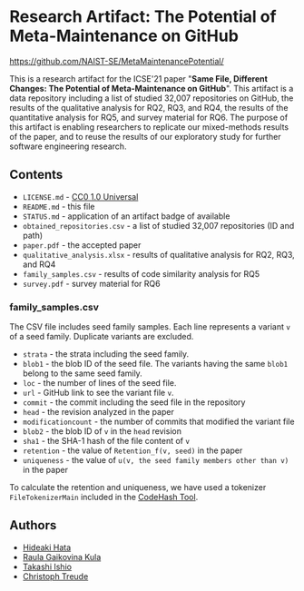 # Research Artifact: The Potential of Meta-Maintenance on GitHub

https://github.com/NAIST-SE/MetaMaintenancePotential/

This is a research artifact for the ICSE'21 paper "**Same File, Different Changes: The Potential of Meta-Maintenance on GitHub**". This artifact is a data repository including a list of studied 32,007 repositories on GitHub, the results of the qualitative analysis for RQ2, RQ3, and RQ4, the results of the quantitative analysis for RQ5, and survey material for RQ6. The purpose of this artifact is enabling researchers to replicate our mixed-methods results of the paper, and to reuse the results of our exploratory study for further software engineering research.

## Contents
- `LICENSE.md` - [CC0 1.0 Universal](https://creativecommons.org/publicdomain/zero/1.0/)
- `README.md` - this file
- `STATUS.md` - application of an artifact badge of available
- `obtained_repositories.csv` - a list of studied 32,007 repositories (ID and path)
- `paper.pdf` - the accepted paper
- `qualitative_analysis.xlsx` - results of qualitative analysis for RQ2, RQ3, and RQ4
- `family_samples.csv` - results of code similarity analysis for RQ5
- `survey.pdf` - survey material for RQ6

### family_samples.csv

The CSV file includes seed family samples.
Each line represents a variant `v` of a seed family.  Duplicate variants are excluded.

 - `strata` - the strata including the seed family.
 - `blob1` - the blob ID of the seed file.  The variants having the same `blob1` belong to the same seed family.
 - `loc` - the number of lines of the seed file.
 - `url` - GitHub link to see the variant file `v`.  
 - `commit` - the commit including the seed file in the repository
 - `head` - the revision analyzed in the paper
 - `modificationcount` - the number of commits that modified the variant file
 - `blob2` -  the blob ID of `v` in the `head` revision
 - `sha1` - the SHA-1 hash of the file content of `v`
 - `retention` - the value of `Retention_f(v, seed)` in the paper
 - `uniqueness` - the value of `u(v, the seed family members other than v)` in the paper

To calculate the retention and uniqueness, we have used a tokenizer `FileTokenizerMain` included in the [CodeHash Tool](https://github.com/NAIST-SE/CodeHash).


## Authors
- [Hideaki Hata](https://hideakihata.github.io/)
- [Raula Gaikovina Kula](https://raux.github.io/)
- [Takashi Ishio](https://takashi-ishio.github.io/index-en.html)
- [Christoph Treude](http://ctreude.ca/)
